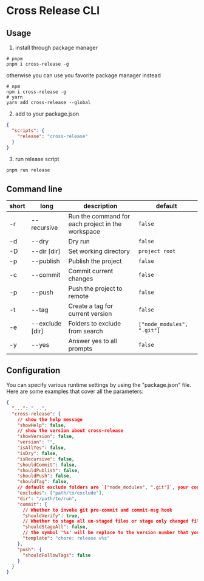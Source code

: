 # Cross Release CLI

## Usage

1. install through package manager

```shell
# pnpm
pnpm i cross-release -g
```

otherwise you can use you favorite package manager instead

```shell
# npm
npm i cross-release -g
# yarn
yarn add cross-release --global
```

2. add to your package.json

```json
{
  "scripts": {
    "release": "cross-release"
  }
}
```

3. run release script

```shell
pnpm run release
```

## Command line

| short | long            | description                                       | default                    |
| ----- | --------------- | ------------------------------------------------- | -------------------------- |
| -r    | --recursive     | Run the command for each project in the workspace | `false`                    |
| -d    | --dry           | Dry run                                           | `false`                    |
| -D    | --dir [dir]     | Set working directory                             | `project root`             |
| -p    | --publish       | Publish the project                               | `false`                    |
| -c    | --commit        | Commit current changes                            | `false`                    |
| -p    | --push          | Push the project to remote                        | `false`                    |
| -t    | --tag           | Create a tag for current version                  | `false`                    |
| -e    | --exclude [dir] | Folders to exclude from search                    | `["node_modules", ".git"]` |
| -y    | --yes           | Answer yes to all prompts                         | `false`                    |

## Configuration

You can specify various runtime settings by using the "package.json" file. Here are some examples that cover all the parameters:

```json
{
  "...": "...",
  "cross-release": {
    // show the help message
    "showHelp": false,
    // show the version about cross-release
    "showVersion": false,
    "version": "",
    "isAllYes": false,
    "isDry": false,
    "isRecursive": false,
    "shouldCommit": false,
    "shouldPublish": false,
    "shouldPush": false,
    "shouldTag": false,
    // default exclude folders are `["node_modules", ".git"]`, your config will be append within it
    "excludes": ["path/to/exclude"],
    "dir": "/path/to/run",
    "commit": {
      // Whether to invoke git pre-commit and commit-msg hook
      "shouldVerify": true,
      // Whether to stage all un-staged files or stage only changed files
      "shouldStageAll": false,
      // the symbol '%s' will be replace to the version number that you specified
      "template": "chore: release v%s"
    },
    "push": {
      "shouldFollowTags": false
    }
  }
}
```
